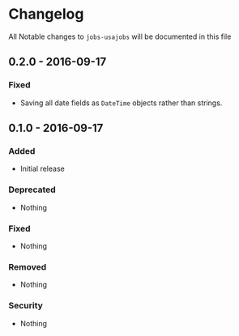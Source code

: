 # Changelog
All Notable changes to `jobs-usajobs` will be documented in this file

## 0.2.0 - 2016-09-17

### Fixed
- Saving all date fields as `DateTime` objects rather than strings.

## 0.1.0 - 2016-09-17

### Added
- Initial release

### Deprecated
- Nothing

### Fixed
- Nothing

### Removed
- Nothing

### Security
- Nothing
